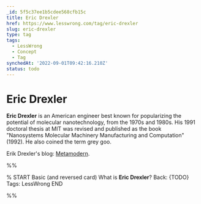 ```yaml
---
_id: 5f5c37ee1b5cdee568cfb15c
title: Eric Drexler
href: https://www.lesswrong.com/tag/eric-drexler
slug: eric-drexler
type: tag
tags:
  - LessWrong
  - Concept
  - Tag
synchedAt: '2022-09-01T09:42:16.210Z'
status: todo
---
```


# Eric Drexler

**Eric Drexler** is an American engineer best known for popularizing the potential of molecular nanotechnology, from the 1970s and 1980s. His 1991 doctoral thesis at MIT was revised and published as the book "Nanosystems Molecular Machinery Manufacturing and Computation" (1992). He also coined the term grey goo.

Erik Drexler's blog: [Metamodern](http://metamodern.com/).


%%

% START
Basic (and reversed card)
What is **Eric Drexler**?
Back: {TODO}
Tags: LessWrong
END
<!--ID: 1663156948561-->


%%
	
